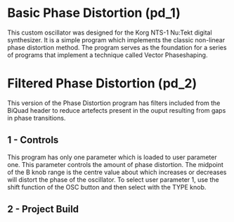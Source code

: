 # Basic Phase Distortion (pd_1)

This custom oscillator was designed for the Korg NTS-1 Nu:Tekt digital synthesizer. It is a simple program which implements the classic non-linear phase distortion method. The program serves as the foundation for a series of programs that implement a technique called Vector Phaseshaping.

# Filtered Phase Distortion (pd_2)

This version of the Phase Distortion program has filters included from the BiQuad header to reduce artefects present in the ouput resulting from gaps in phase transitions.

## 1 - Controls 
This program has only one parameter which is loaded to user parameter one. This parameter controls the amount of phase distortion. The midpoint of the B knob range is the centre value about which increases or decreases will distort the phase of the oscillator. To select user parameter 1, use the shift function of the OSC button and then select with the TYPE knob.

## 2 - Project Build
